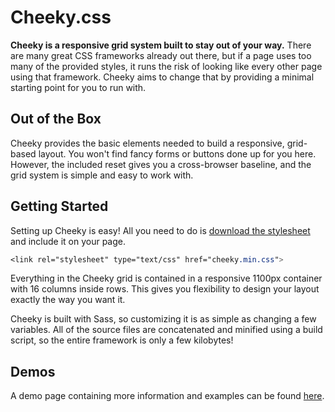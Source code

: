 # Cheeky.css
__Cheeky is a responsive grid system built to stay out of your way.__ There are many great CSS frameworks already out there, but if a page uses too many of the provided styles, it runs the risk of looking like every other page using that framework. Cheeky aims to change that by providing a minimal starting point for you to run with.

## Out of the Box
Cheeky provides the basic elements needed to build a responsive, grid-based layout. You won't find fancy forms or buttons done up for you here. However, the included reset gives you a cross-browser baseline, and the grid system is simple and easy to work with.

## Getting Started
Setting up Cheeky is easy! All you need to do is [download the stylesheet](https://raw.github.com/andrewberls/Cheeky/master/cheeky.min.css) and include it on your page.

```css
<link rel="stylesheet" type="text/css" href="cheeky.min.css">
```

Everything in the Cheeky grid is contained in a responsive 1100px container with 16 columns inside rows. This gives you flexibility to design your layout exactly the way you want it.  

Cheeky is built with Sass, so customizing it is as simple as changing a few variables. All of the source files are concatenated and minified using a build script, so the entire framework is only a few kilobytes!

## Demos
A demo page containing more information and examples can be found [here](http://andrewberls.github.com/Cheeky/).
